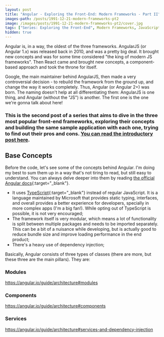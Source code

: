 ```yaml
---
layout: post
title: "Angular - Exploring the Front-End: Modern Frameworks - Part II"
images-path: /posts/1991-12-21-modern-frameworks-pt2
image: /images/posts/1991-12-21-modern-frameworks-pt2/cover.jpg
tags: ["Series: Exploring the Front-End", Modern Frameworks, JavaScript, Software Development, Angular]
hidden: true
---
```


Angular is, in a way, the oldest of the three frameworks. AngularJS (or Angular 1.x) was released back in 2010, and was a pretty big deal. It brought new concepts and was for some time considered "the king of modern JS frameworks". Then React came and brought new concepts, a component-based approach and took the throne for itself.

Google, the main maintainer behind AngularJS, then made a very controversial decision - to rebuild the framework from the ground up, and change the way it works completely. Thus, Angular (or Angular 2+) was born. The naming doesn't help at all differentiating them: AngularJS is one thing, and Angular (without the "JS") is another. The first one is the one we're gonna talk about here!

### This is the second post of a series that aims to dive in the three most popular front-end frameworks, exploring their concepts and building the same sample application with each one, trying to find out their pros and cons. [You can read the introductory post here]({{site.baseUrl}}/modern-frameworks-pt1/).


## Base Concepts
Before the code, let's see some of the concepts behind Angular. I'm doing my best to sum them up in a way that's not tiring to read, but still easy to understand. You can always delve deeper into them by reading [the official Angular docs](https://angular.io/docs){:target="_blank"}.

* It uses [TypeScript](https://www.typescriptlang.org){:target="_blank"} instead of regular JavaScript. It is a language maintained by Microsoft that provides static typing, interfaces, and overall provides a better experience for developers, specially in more complex apps (I'm a big fan!). While opting out of TypeScript is possible, it is not very encouraged;
* The framework itself is very modular, which means a lot of functionality is split between multiple packages and needs to be imported separately. This can be a bit of a nuisance while developing, but is actually good to reduce bundle size and improve loading performance in the end product;
* There's a heavy use of dependency injection;

Basically, Angular consists of three types of classes (there are more, but these three are the main pillars). They are:

### Modules
https://angular.io/guide/architecture#modules

### Components
https://angular.io/guide/architecture#components

### Services
https://angular.io/guide/architecture#services-and-dependency-injection